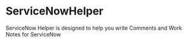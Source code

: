 # ServiceNowHelper
ServiceNow Helper is designed to help you write Comments and Work Notes for ServiceNow 

